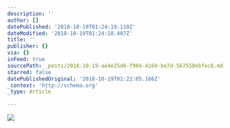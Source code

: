 ```yaml
---
description: ''
author: []
datePublished: '2018-10-19T01:24:19.110Z'
dateModified: '2018-10-19T01:24:18.407Z'
title: ''
publisher: {}
via: {}
inFeed: true
sourcePath: _posts/2018-10-19-ae4e25d6-f904-4160-be7d-567550ebfec6.md
starred: false
datePublishedOriginal: '2018-10-19T01:22:05.166Z'
_context: 'http://schema.org'
_type: Article

---
```

![](https://the-grid-user-content.s3-us-west-2.amazonaws.com/1adb17e5-b259-4389-8d9c-69da1012bde7.jpg)